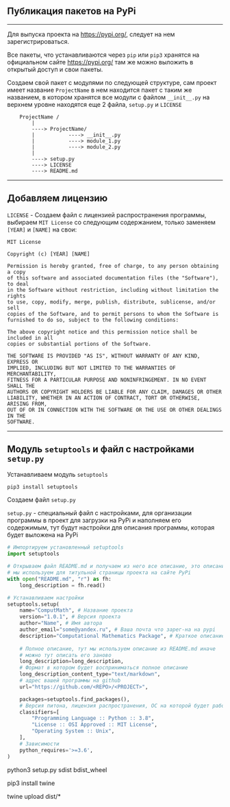 Публикация пакетов на PyPi
---
---

Для выпуска проекта на https://pypi.org/, следует на нем 
зарегистрироваться.

Все пакеты, что устанавливаются через `pip` или `pip3` хранятся на 
официальном сайте https://pypi.org/ там же можно выложить в открытый 
доступ и свои пакеты.

Создаем свой пакет с модулями по следующей структуре, сам проект имеет 
название `ProjectName` в нем находится пакет с таким же названием, в
котором хранятся все модули с файлом `__init__.py` на верхнем уровне
находятся еще 2 файла, `setup.py` и `LICENSE`
```
    ProjectName /
        |
        ----> ProjectName/
        |           ----> __init__.py
        |           ----> module_1.py
        |           ----> module_2.py
        |
        ----> setup.py
        ----> LICENSE
        ----> README.md
```

---

Добавляем лицензию
---

`LICENSE` - Создаем файл с лицензией распространения программы,
выбираем `MIT License` со следующим содержанием, только заменяем
`[YEAR]` и `[NAME]` на свои:

```
MIT License

Copyright (c) [YEAR] [NAME]

Permission is hereby granted, free of charge, to any person obtaining a copy
of this software and associated documentation files (the "Software"), to deal
in the Software without restriction, including without limitation the rights
to use, copy, modify, merge, publish, distribute, sublicense, and/or sell
copies of the Software, and to permit persons to whom the Software is
furnished to do so, subject to the following conditions:

The above copyright notice and this permission notice shall be included in all
copies or substantial portions of the Software.

THE SOFTWARE IS PROVIDED "AS IS", WITHOUT WARRANTY OF ANY KIND, EXPRESS OR
IMPLIED, INCLUDING BUT NOT LIMITED TO THE WARRANTIES OF MERCHANTABILITY,
FITNESS FOR A PARTICULAR PURPOSE AND NONINFRINGEMENT. IN NO EVENT SHALL THE
AUTHORS OR COPYRIGHT HOLDERS BE LIABLE FOR ANY CLAIM, DAMAGES OR OTHER
LIABILITY, WHETHER IN AN ACTION OF CONTRACT, TORT OR OTHERWISE, ARISING FROM,
OUT OF OR IN CONNECTION WITH THE SOFTWARE OR THE USE OR OTHER DEALINGS IN THE
SOFTWARE.
```

---
Модуль `setuptools` и файл с настройками `setup.py`
---

Устанавливаем модуль `setuptools`
```
pip3 install setuptools
```

Создаем файл `setup.py`

`setup.py` - специальный файл с настройками, для организации программы
в проект для загрузки на PyPi и наполняем его содержимым, тут будут 
настройки для описания программы, которая будет выложена на PyPi 

```python
# Импортируем установленный setuptools
import setuptools

# Открываем файл README.md и получаем из него все описание, это описание
# мы используем для титульной страницы проекта на сайте PyPi
with open("README.md", "r") as fh:
    long_description = fh.read()

# Устанавливаем настройки
setuptools.setup(
    name="ComputMath", # Название проекта
    version="1.0.1", # Версия проекта
    author="Name", # Имя автора
    author_email="some@yandex.ru", # Ваша почта что зарег-на на pypi
    description="Computational Mathematics Package", # Краткое описание
    
    # Полное описание, тут мы используем описание из README.md иначе
    # можно тут описать его заново
    long_description=long_description, 
    # Формат в котором будет восприниматься полное описание
    long_description_content_type="text/markdown",
    # адрес вашей программы на github
    url="https://github.com/<REPO>/<PROJECT>",

    packages=setuptools.find_packages(),
    # Версия питона, лицензия распространения, ОС на которой будет работать
    classifiers=[
        "Programming Language :: Python :: 3.8",
        "License :: OSI Approved :: MIT License",
        "Operating System :: Unix",
    ],
    # Зависимости
    python_requires='>=3.6',
)
```

python3 setup.py sdist bdist_wheel

pip3 install twine

twine upload dist/*


